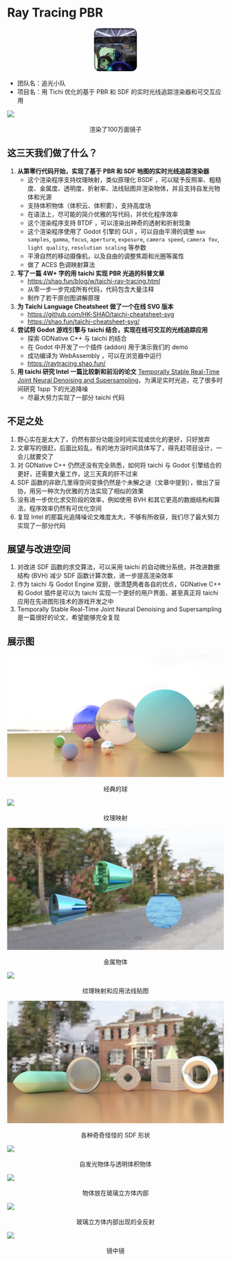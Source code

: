 # Ray Tracing PBR
<div style="text-align: center;">
<img src="./icon.png" width=100></img>
</div>

- 团队名：追光小队
- 项目名：用 Tichi 优化的基于 PBR 和 SDF 的实时光线追踪渲染器和可交互应用

![](./docs/Screenshots/p2.png)
<div style="text-align: center;">渲染了100万面镜子</div>

## 这三天我们做了什么？

1. **从第零行代码开始，实现了基于 PBR 和 SDF 地图的实时光线追踪渲染器**
   - 这个渲染程序支持纹理映射，类似原理化 BSDF ，可以赋予反照率、粗糙度、金属度、透明度、折射率、法线贴图并渲染物体，并且支持自发光物体和光源
   - 支持体积物体（体积云、体积雾），支持高度场
   - 在语法上，尽可能的简介优雅的写代码，并优化程序效率
   - 这个渲染程序支持 BTDF ，可以渲染出神奇的透射和折射现象
   - 这个渲染程序使用了 Godot 引擎的 GUI ，可以自由平滑的调整 `max samples`, `gamma`, `focus`, `aperture`, `exposure`, `camera speed`, `camera fov`, `light quality`, `resolution scaling` 等参数
   - 平滑自然的移动摄像机，以及自由的调整焦距和光圈等属性
   - 做了 ACES 色调映射算法
2. **写了一篇 4W+ 字的用 taichi 实现 PBR 光追的科普文章**
   - https://shao.fun/blog/w/taichi-ray-tracing.html
   - 从零一步一步完成所有代码，代码包含大量注释
   - 制作了若干原创图讲解原理
3. **为 Taichi Language Cheatsheet 做了一个在线 SVG 版本**
   - https://github.com/HK-SHAO/taichi-cheatsheet-svg
   - https://shao.fun/taichi-cheatsheet-svg/
4. **尝试将 Godot 游戏引擎与 taichi 结合，实现在线可交互的光线追踪应用**
   - 探索 GDNative C++ 与 taichi 的结合
   - 在 Godot 中开发了一个插件 (addon) 用于演示我们的 demo
   - 成功编译为 WebAssembly ，可以在浏览器中运行
   - https://raytracing.shao.fun/
5. **用 taichi 研究 Intel 一篇比较新和前沿的论文** [Temporally Stable Real-Time Joint Neural Denoising and Supersampling](https://www.intel.com/content/www/us/en/developer/articles/technical/temporally-stable-denoising-and-supersampling.html)，为满足实时光追，花了很多时间研究 1spp 下的光追降噪
   - 尽最大努力实现了一部分 taichi 代码

## 不足之处
1. 野心实在是太大了，仍然有部分功能没时间实现或优化的更好，只好放弃
2. 文章写的很赶，后面比较乱，有的地方没时间具体写了，得先赶项目设计，一会儿就要交了
3. 对 GDNative C++ 仍然还没有完全熟悉，如何将 taichi 与 Godot 引擎结合的更好，还需要大量工作，这三天真的肝不过来
4. SDF 函数的非欧几里得空间变换仍然是个未解之谜（文章中提到），做出了妥协，用另一种次为优雅的方法实现了相似的效果
5. 没有进一步优化求交阶段的效率，例如使用 BVH 和其它更高的数据结构和算法，程序效率仍然有可优化空间
6. 复现 Intel 的那篇光追降噪论文难度太大，不够有所收获，我们尽了最大努力实现了一部分代码


## 展望与改进空间
1. 对改进 SDF 函数的求交算法，可以采用 taichi 的自动微分系统，并改进数据结构 (BVH) 减少 SDF 函数计算次数，进一步提高渲染效率
2. 作为 taichi 与 Godot Engine 双厨，很清楚两者各自的优点，GDNative C++ 和 Godot 插件是可以为 taichi 实现一个更好的用户界面，甚至真正将 taichi 应用在先进图形技术的游戏开发之中
3. Temporally Stable Real-Time Joint Neural Denoising and Supersampling 是一篇很好的论文，希望能够完全复现

## 展示图

![](./docs/Screenshots/Godot%20Screenshot%202022.12.01%20-%2016.45.28.31.png)
<div style="text-align: center;">经典的球</div>

![](./docs/Screenshots/Godot%20Screenshot%202022.12.01%20-%2022.30.44.63.png)
<div style="text-align: center;">纹理映射</div>

![](./docs/Screenshots/Godot%20Screenshot%202022.12.02%20-%2016.56.57.76.png)
<div style="text-align: center;">金属物体</div>

![](./docs/Screenshots/Godot%20Screenshot%202022.12.01%20-%2022.42.38.51.png)

<div style="text-align: center;">纹理映射和应用法线贴图</div>

![](./docs/Screenshots/Godot%20Screenshot%202022.12.02%20-%2018.26.30.90.png)

<div style="text-align: center;">各种奇奇怪怪的 SDF 形状</div>

![](./docs/Screenshots/p1.png)

<div style="text-align: center;">自发光物体与透明体积物体</div>

![](./docs/Screenshots/p3.png)

<div style="text-align: center;">物体放在玻璃立方体内部</div>

![](./docs/Screenshots/p4.png)

<div style="text-align: center;">玻璃立方体内部出现的全反射</div>

![](./docs/Screenshots/p5.png)

<div style="text-align: center;">镜中镜</div>